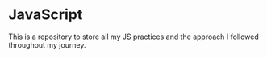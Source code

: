 # JavaScript

This is a repository to store all my JS practices
and the approach I followed throughout my journey. 

